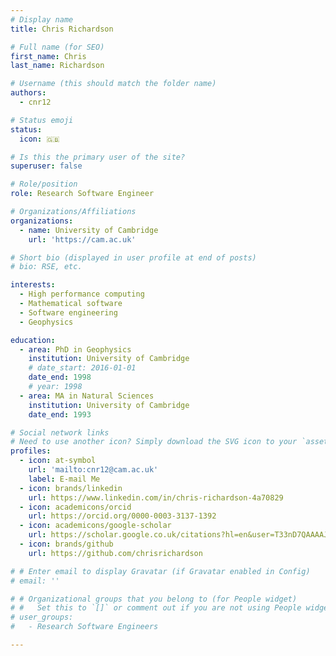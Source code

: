 ```yaml
---
# Display name
title: Chris Richardson

# Full name (for SEO)
first_name: Chris
last_name: Richardson

# Username (this should match the folder name)
authors:
  - cnr12

# Status emoji
status:
  icon: 🇬🇧

# Is this the primary user of the site?
superuser: false

# Role/position
role: Research Software Engineer

# Organizations/Affiliations
organizations:
  - name: University of Cambridge
    url: 'https://cam.ac.uk'

# Short bio (displayed in user profile at end of posts)
# bio: RSE, etc.

interests:
  - High performance computing
  - Mathematical software
  - Software engineering
  - Geophysics

education:
  - area: PhD in Geophysics
    institution: University of Cambridge
    # date_start: 2016-01-01
    date_end: 1998
    # year: 1998
  - area: MA in Natural Sciences
    institution: University of Cambridge
    date_end: 1993

# Social network links
# Need to use another icon? Simply download the SVG icon to your `assets/media/icons/` folder.
profiles:
  - icon: at-symbol
    url: 'mailto:cnr12@cam.ac.uk'
    label: E-mail Me
  - icon: brands/linkedin
    url: https://www.linkedin.com/in/chris-richardson-4a70829
  - icon: academicons/orcid
    url: https://orcid.org/0000-0003-3137-1392
  - icon: academicons/google-scholar
    url: https://scholar.google.co.uk/citations?hl=en&user=T33nD7QAAAAJ
  - icon: brands/github
    url: https://github.com/chrisrichardson

# # Enter email to display Gravatar (if Gravatar enabled in Config)
# email: ''

# # Organizational groups that you belong to (for People widget)
# #   Set this to `[]` or comment out if you are not using People widget.
# user_groups:
#   - Research Software Engineers

---
```


